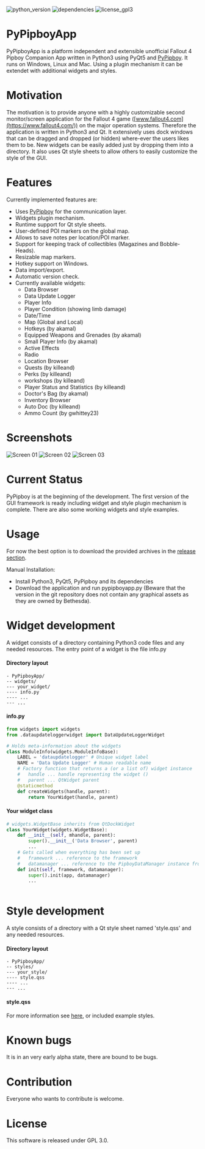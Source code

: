 
![python_version](https://img.shields.io/badge/Python-3.0-green.svg) ![dependencies](https://img.shields.io/badge/Dependencies-PyQt5%2C%20PyPipboy-green.svg) ![license_gpl3](https://img.shields.io/badge/License-GPL%203.0-green.svg)

# PyPipboyApp

PyPipboyApp is a platform independent and extensible unofficial Fallout 4 Pipboy Companion App written in Python3 using PyQt5 and [PyPipboy](https://github.com/matzman666/PyPipboy). It runs on Windows, Linux and Mac. Using a plugin mechanism it can be extendet with additional widgets and styles.

# Motivation

The motivation is to provide anyone with a highly customizable second monitor/screen application for the Fallout 4 game ([www.fallout4.com](https://www.fallout4.com/)) on the major operation systems. Therefore the application is written in Python3 and Qt. It extensively uses dock windows that can be dragged and dropped (or hidden) where-ever the users likes them to be. New widgets can be easily added just by dropping them into a directory. It also uses Qt style sheets to allow others to easily customize the style of the GUI.

# Features

Currently implemented features are:
 - Uses [PyPipboy](https://github.com/matzman666/PyPipboy) for the communication layer.
 - Widgets plugin mechanism.
 - Runtime support for Qt style sheets.
 - User-defined POI markers on the global map.
 - Allows to save notes per location/POI marker.
 - Support for keeping track of collectibles (Magazines and Bobble-Heads).
 - Resizable map markers.
 - Hotkey support on Windows.
 - Data import/export.
 - Automatic version check.
 - Currently available widgets:
   - Data Browser
   - Data Update Logger
   - Player Info
   - Player Condition (showing limb damage)
   - Date/Time
   - Map (Global and Local)
   - Hotkeys (by akamal)
   - Equipped Weapons and Grenades (by akamal)
   - Small Player Info (by akamal)
   - Active Effects
   - Radio
   - Location Browser
   - Quests (by killeand)
   - Perks (by killeand)
   - workshops (by killeand)
   - Player Status and Statistics (by killeand)
   - Doctor's Bag (by akamal)
   - Inventory Browser
   - Auto Doc (by killeand)
   - Ammo Count (by gwhittey23)

# Screenshots

![Screen 01](screenshots/screen01.png) ![Screen 02](screenshots/screen02.png) ![Screen 03](screenshots/screen03.png)
 
# Current Status

PyPipboy is at the beginning of the development. The first version of the GUI framework is ready including widget and style plugin mechanism is complete. There are also some working widgets and style examples.

# Usage

For now the best option is to download the provided archives in the [release section](https://github.com/matzman666/PyPipboyApp/releases).

Manual Installation:
- Install Python3, PyQt5, PyPipboy and its dependencies
- Download the application and run pypipboyapp.py (Beware that the version in the git repository does not contain any graphical assets as they are owned by Bethesda).


# Widget development

A widget consists of a directory containing Python3 code files and any needed resources. The entry point of a widget is the file info.py

#### Directory layout

```
- PyPipboyApp/
-- widgets/
--- your_widget/
---- info.py
---- ...
--- ...
```

#### info.py

```python
from widgets import widgets
from .dataupdateloggerwidget import DataUpdateLoggerWidget

# Holds meta-information about the widgets
class ModuleInfo(widgets.ModuleInfoBase):
    LABEL = 'dataupdatelogger' # Unique widget label
    NAME = 'Data Update Logger' # Human readable name
    # Factory function that returns a (or a list of) widget instance
    #   handle ... handle representing the widget ()
    #   parent ... QtWidget parent
    @staticmethod
    def createWidgets(handle, parent):
        return YourWidget(handle, parent)
```

#### Your widget class

```python
# widgets.WidgetBase inherits from QtDockWidget
class YourWidget(widgets.WidgetBase):
    def __init__(self, mhandle, parent):
        super().__init__('Data Browser', parent)
        ...
    # Gets called when everything has been set up
    #   framework ... reference to the framework
    #   datamanager ... reference to the PipboyDataManager instance from PyPipboy library
    def init(self, framework, datamanager):
        super().init(app, datamanager)
        ...
    
```

# Style development

A style consists of a directory with a Qt style sheet named 'style.qss' and any needed resources.

#### Directory layout

```
- PyPipboyApp/
-- styles/
--- your_style/
---- style.qss
---- ...
--- ...
```

#### style.qss

For more information see [here](http://doc.qt.io/qt-5/stylesheet.html), or included example styles.

# Known bugs

It is in an very early alpha state, there are bound to be bugs.

# Contribution

Everyone who wants to contribute is welcome.

# License

This software is released under GPL 3.0.

 
